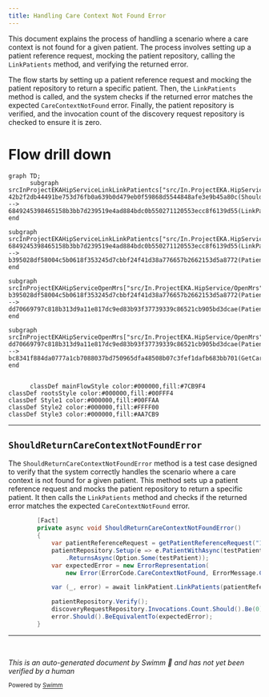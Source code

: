 ```yaml
---
title: Handling Care Context Not Found Error
---
```

This document explains the process of handling a scenario where a care context is not found for a given patient. The process involves setting up a patient reference request, mocking the patient repository, calling the <SwmToken path="test/In.ProjectEKA.HipServiceTest/Link/LinkPatientTest.cs" pos="135:16:16" line-data="            var (_, error) = await linkPatient.LinkPatients(patientReferenceRequest);">`LinkPatients`</SwmToken> method, and verifying the returned error.

The flow starts by setting up a patient reference request and mocking the patient repository to return a specific patient. Then, the <SwmToken path="test/In.ProjectEKA.HipServiceTest/Link/LinkPatientTest.cs" pos="135:16:16" line-data="            var (_, error) = await linkPatient.LinkPatients(patientReferenceRequest);">`LinkPatients`</SwmToken> method is called, and the system checks if the returned error matches the expected <SwmToken path="test/In.ProjectEKA.HipServiceTest/Link/LinkPatientTest.cs" pos="133:7:7" line-data="                new Error(ErrorCode.CareContextNotFound, ErrorMessage.CareContextNotFound));">`CareContextNotFound`</SwmToken> error. Finally, the patient repository is verified, and the invocation count of the discovery request repository is checked to ensure it is zero.

# Flow drill down

```mermaid
graph TD;
      subgraph srcInProjectEKAHipServiceLinkLinkPatientcs["src/In.ProjectEKA.HipService/Link/LinkPatient.cs"]
42b2f2db44491be753d76fb0a639b0d479eb0f59868d5544848afe3e9b45a80c(ShouldReturnCareContextNotFoundError) --> 6849245398465158b3bb7d239519e4ad884bdc0b550271120553ecc8f6139d55(LinkPatients)
end

subgraph srcInProjectEKAHipServiceLinkLinkPatientcs["src/In.ProjectEKA.HipService/Link/LinkPatient.cs"]
6849245398465158b3bb7d239519e4ad884bdc0b550271120553ecc8f6139d55(LinkPatients) --> b395028df58004c5b0618f353245d7cbbf24f41d38a776657b2662153d5a8772(PatientAndCareContextValidation)
end

subgraph srcInProjectEKAHipServiceOpenMrs["src/In.ProjectEKA.HipService/OpenMrs"]
b395028df58004c5b0618f353245d7cbbf24f41d38a776657b2662153d5a8772(PatientAndCareContextValidation) --> dd70669797c818b313d9a11e817dc9ed83b93f37739339c86521cb905bd3dcae(PatientWithAsync)
end

subgraph srcInProjectEKAHipServiceOpenMrs["src/In.ProjectEKA.HipService/OpenMrs"]
dd70669797c818b313d9a11e817dc9ed83b93f37739339c86521cb905bd3dcae(PatientWithAsync) --> bc8341f884da0777a1cb7088037bd750965dfa48508b07c3fef1dafb683bb701(GetCareContexts)
end


      classDef mainFlowStyle color:#000000,fill:#7CB9F4
classDef rootsStyle color:#000000,fill:#00FFF4
classDef Style1 color:#000000,fill:#00FFAA
classDef Style2 color:#000000,fill:#FFFF00
classDef Style3 color:#000000,fill:#AA7CB9
```

<SwmSnippet path="/test/In.ProjectEKA.HipServiceTest/Link/LinkPatientTest.cs" line="126">

---

## <SwmToken path="test/In.ProjectEKA.HipServiceTest/Link/LinkPatientTest.cs" pos="127:7:7" line-data="        private async void ShouldReturnCareContextNotFoundError()">`ShouldReturnCareContextNotFoundError`</SwmToken>

The <SwmToken path="test/In.ProjectEKA.HipServiceTest/Link/LinkPatientTest.cs" pos="127:7:7" line-data="        private async void ShouldReturnCareContextNotFoundError()">`ShouldReturnCareContextNotFoundError`</SwmToken> method is a test case designed to verify that the system correctly handles the scenario where a care context is not found for a given patient. This method sets up a patient reference request and mocks the patient repository to return a specific patient. It then calls the <SwmToken path="test/In.ProjectEKA.HipServiceTest/Link/LinkPatientTest.cs" pos="135:16:16" line-data="            var (_, error) = await linkPatient.LinkPatients(patientReferenceRequest);">`LinkPatients`</SwmToken> method and checks if the returned error matches the expected <SwmToken path="test/In.ProjectEKA.HipServiceTest/Link/LinkPatientTest.cs" pos="133:7:7" line-data="                new Error(ErrorCode.CareContextNotFound, ErrorMessage.CareContextNotFound));">`CareContextNotFound`</SwmToken> error.

```c#
        [Fact]
        private async void ShouldReturnCareContextNotFoundError()
        {
            var patientReferenceRequest = getPatientReferenceRequest("1234");
            patientRepository.Setup(e => e.PatientWithAsync(testPatient.Identifier))
                .ReturnsAsync(Option.Some(testPatient));
            var expectedError = new ErrorRepresentation(
                new Error(ErrorCode.CareContextNotFound, ErrorMessage.CareContextNotFound));

            var (_, error) = await linkPatient.LinkPatients(patientReferenceRequest);

            patientRepository.Verify();
            discoveryRequestRepository.Invocations.Count.Should().Be(0);
            error.Should().BeEquivalentTo(expectedError);
        }
```

---

</SwmSnippet>

&nbsp;

*This is an auto-generated document by Swimm 🌊 and has not yet been verified by a human*

<SwmMeta version="3.0.0" repo-id="Z2l0aHViJTNBJTNBaGlwLXNlcnZpY2UlM0ElM0FTd2ltbS1EZW1v" repo-name="hip-service"><sup>Powered by [Swimm](/)</sup></SwmMeta>
